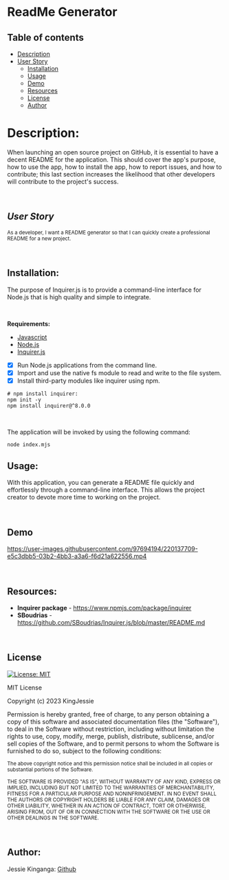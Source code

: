 # ReadMe Generator

## Table of contents
  - [Description](#description)
  - [User Story](#user-story)
      - [Installation](#installation)
      - [Usage](#usage)
      - [Demo](#demo)
      - [Resources](#resources)
      - [License](#license)
      - [Author](#author)
      

# Description:
When launching an open source project on GitHub, it is essential to have a decent README for the application. This should cover the app's purpose, how to use the app, how to install the app, how to report issues, and how to contribute; this last section increases the likelihood that other developers will contribute to the project's success. 

<br>

## ***User Story***

<sub>As a developer, I want a README generator so that I can quickly create a professional README for a new project.</sub>

<br>

## **Installation:**
The purpose of Inquirer.js is to provide a command-line interface for Node.js that is high quality and simple to integrate.

<br>

**Requirements:**
* [Javascript](https://www.javascript.com/)
* [Node.js](http://nodejs.org)
* [Inquirer.js](https://github.com/inquirer/inquirer.js)

- [x] Run Node.js applications from the command line.
- [x] Import and use the native fs module to read and write to the file system.
- [x] Install third-party modules like inquirer using npm.

```
# npm install inquirer:
npm init -y
npm install inquirer@^8.0.0
```

<br>

The application will be invoked by using the following command:

```bash
node index.mjs
```

## Usage:
With this application, you can generate a README file quickly and effortlessly through a command-line interface. This allows the project creator to devote more time to working on the project.

<br>
 
## Demo
https://user-images.githubusercontent.com/97694194/220137709-e5c3dbb5-03b2-4bb3-a3a6-f6d21a622556.mp4

<br>

## Resources:
- **Inquirer package** - https://www.npmjs.com/package/inquirer
- **SBoudrias** - https://github.com/SBoudrias/Inquirer.js/blob/master/README.md

<br>

## License
[![License: MIT](https://img.shields.io/badge/License-MIT-yellow.svg)](https://opensource.org/licenses/MIT)

MIT License

Copyright (c) 2023 KingJessie

Permission is hereby granted, free of charge, to any person obtaining a copy of this software and associated documentation files (the "Software"), to deal in the Software without restriction, including without limitation the rights to use, copy, modify, merge, publish, distribute, sublicense, and/or sell copies of the Software, and to permit persons to whom the Software is furnished to do so, subject to the following conditions:

<sub>The above copyright notice and this permission notice shall be included in all copies or substantial portions of the Software.</sub>

<sub>THE SOFTWARE IS PROVIDED "AS IS", WITHOUT WARRANTY OF ANY KIND, EXPRESS OR IMPLIED, INCLUDING BUT NOT LIMITED TO THE WARRANTIES OF MERCHANTABILITY, FITNESS FOR A PARTICULAR PURPOSE AND NONINFRINGEMENT. IN NO EVENT SHALL THE AUTHORS OR COPYRIGHT HOLDERS BE LIABLE FOR ANY CLAIM, DAMAGES OR OTHER LIABILITY, WHETHER IN AN ACTION OF CONTRACT, TORT OR OTHERWISE, ARISING FROM, OUT OF OR IN CONNECTION WITH THE SOFTWARE OR THE USE OR OTHER DEALINGS IN THE SOFTWARE.</sub>

<br>

## Author:
Jessie Kinganga: 
[Github](https://github.com/KingJessie)

